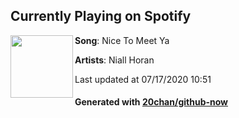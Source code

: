 ## Currently Playing on Spotify

[<img align="left" width="100" src="https://i.scdn.co/image/ab67616d00001e022c40a347a68ea9bf72e01d6c">](https://open.spotify.com/album/3KrYBAbfxlssMirZLs6HzZ)

**Song**: Nice To Meet Ya

**Artists**: Niall Horan

Last updated at 07/17/2020 10:51

#### Generated with [20chan/github-now](https://github.com/20chan/github-now)